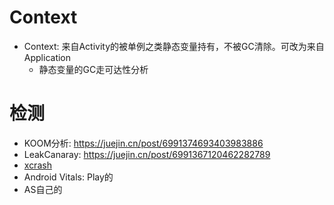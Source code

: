 # Context
- Context: 来自Activity的被单例之类静态变量持有，不被GC清除。可改为来自Application
  - 静态变量的GC走可达性分析

# 检测
- KOOM分析: https://juejin.cn/post/6991374693403983886
- LeakCanaray: https://juejin.cn/post/6991367120462282789
- [xcrash](https://juejin.cn/post/6991356414069309477)
- Android Vitals: Play的
- AS自己的
